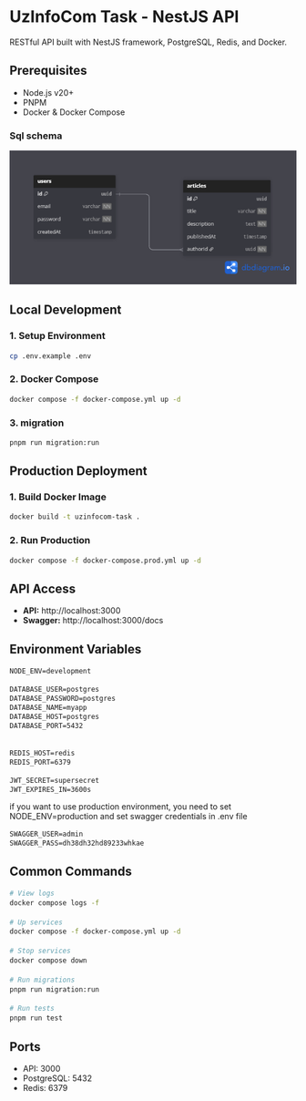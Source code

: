 # UzInfoCom Task - NestJS API

RESTful API built with NestJS framework, PostgreSQL, Redis, and Docker.

## Prerequisites

- Node.js v20+
- PNPM
- Docker & Docker Compose

### Sql schema
![Sql schema](./assets/database.png)
## Local Development

### 1. Setup Environment
```bash
cp .env.example .env
```

### 2. Docker Compose
```bash
docker compose -f docker-compose.yml up -d
```

### 3. migration
```bash
pnpm run migration:run
```

## Production Deployment

### 1. Build Docker Image
```bash
docker build -t uzinfocom-task .
```

### 2. Run Production
```bash
docker compose -f docker-compose.prod.yml up -d
```

## API Access

- **API:** http://localhost:3000
- **Swagger:** http://localhost:3000/docs

## Environment Variables

```env
NODE_ENV=development

DATABASE_USER=postgres
DATABASE_PASSWORD=postgres
DATABASE_NAME=myapp
DATABASE_HOST=postgres
DATABASE_PORT=5432


REDIS_HOST=redis
REDIS_PORT=6379

JWT_SECRET=supersecret
JWT_EXPIRES_IN=3600s
```

if you want to use production environment, you need to set NODE_ENV=production
and set swagger credentials in .env file
```env
SWAGGER_USER=admin
SWAGGER_PASS=dh38dh32hd89233whkae
```

## Common Commands

```bash
# View logs
docker compose logs -f

# Up services
docker compose -f docker-compose.yml up -d

# Stop services
docker compose down

# Run migrations
pnpm run migration:run

# Run tests
pnpm run test
```

## Ports

- API: 3000
- PostgreSQL: 5432
- Redis: 6379